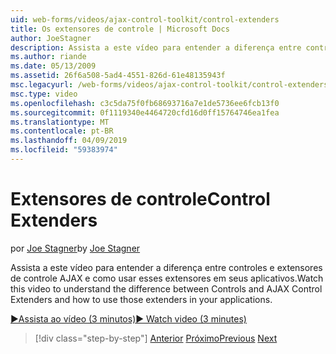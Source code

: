 ```yaml
---
uid: web-forms/videos/ajax-control-toolkit/control-extenders
title: Os extensores de controle | Microsoft Docs
author: JoeStagner
description: Assista a este vídeo para entender a diferença entre controles e extensores de controle AJAX e como usar esses extensores em seus aplicativos.
ms.author: riande
ms.date: 05/13/2009
ms.assetid: 26f6a508-5ad4-4551-826d-61e48135943f
msc.legacyurl: /web-forms/videos/ajax-control-toolkit/control-extenders
msc.type: video
ms.openlocfilehash: c3c5da75f0fb68693716a7e1de5736ee6fcb13f0
ms.sourcegitcommit: 0f1119340e4464720cfd16d0ff15764746ea1fea
ms.translationtype: MT
ms.contentlocale: pt-BR
ms.lasthandoff: 04/09/2019
ms.locfileid: "59383974"
---
```

# <a name="control-extenders"></a><span data-ttu-id="b2af1-103">Extensores de controle</span><span class="sxs-lookup"><span data-stu-id="b2af1-103">Control Extenders</span></span>

<span data-ttu-id="b2af1-104">por [Joe Stagner](https://github.com/JoeStagner)</span><span class="sxs-lookup"><span data-stu-id="b2af1-104">by [Joe Stagner](https://github.com/JoeStagner)</span></span>

<span data-ttu-id="b2af1-105">Assista a este vídeo para entender a diferença entre controles e extensores de controle AJAX e como usar esses extensores em seus aplicativos.</span><span class="sxs-lookup"><span data-stu-id="b2af1-105">Watch this video to understand the difference between Controls and AJAX Control Extenders and how to use those extenders in your applications.</span></span>

[<span data-ttu-id="b2af1-106">&#9654;Assista ao vídeo (3 minutos)</span><span class="sxs-lookup"><span data-stu-id="b2af1-106">&#9654; Watch video (3 minutes)</span></span>](https://channel9.msdn.com/Blogs/ASP-NET-Site-Videos/control-extenders)

> [!div class="step-by-step"]
> <span data-ttu-id="b2af1-107">[Anterior](utilize-the-ajax-rating-control-in-the-aspnet-toolkit.md)
> [Próximo](color-picker.md)</span><span class="sxs-lookup"><span data-stu-id="b2af1-107">[Previous](utilize-the-ajax-rating-control-in-the-aspnet-toolkit.md)
[Next](color-picker.md)</span></span>
